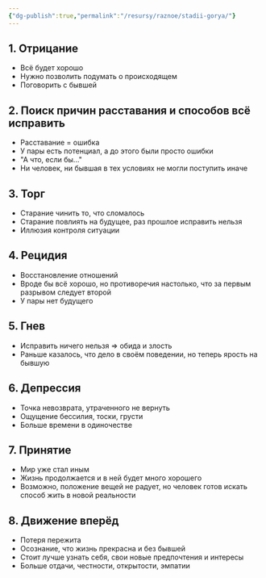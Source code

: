 ```yaml
---
{"dg-publish":true,"permalink":"/resursy/raznoe/stadii-gorya/"}
---
```


## 1. Отрицание
   - Всё будет хорошо
   - Нужно позволить подумать о происходящем
   - Поговорить с бывшей
## 2. Поиск причин расставания и способов всё исправить
   - Расставание = ошибка
   - У пары есть потенциал, а до этого были просто ошибки
   - "А что, если бы..."
   - Ни человек, ни бывшая в тех условиях не могли поступить иначе
## 3. Торг
- Старание чинить то, что сломалось
- Старание повлиять на будущее, раз прошлое исправить нельзя
- Иллюзия контроля ситуации
## 4. Рецидия
   - Восстановление отношений
   - Вроде бы всё хорошо, но противоречия настолько, что за первым разрывом следует второй
   - У пары нет будущего
## 5. Гнев
   - Исправить ничего нельзя => обида и злость
   - Раньше казалось, что дело в своём поведении, но теперь ярость на бывшую
## 6. Депрессия
   - Точка невозврата, утраченного не вернуть
   - Ощущение бессилия, тоски, грусти
   - Больше времени в одиночестве
## 7. Принятие
   - Мир уже стал иным
   - Жизнь продолжается и в ней будет много хорошего
   - Возможно, положение вещей не радует, но человек готов искать способ жить в новой реальности
## 8. Движение вперёд
   - Потеря пережита
   - Осознание, что жизнь прекрасна и без бывшей
   - Стоит лучше узнать себя, свои новые предпочтения и интересы
   - Больше отдачи, честности, открытости, эмпатии